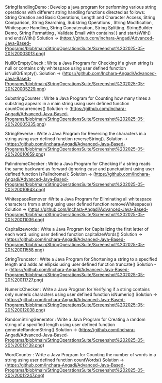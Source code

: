 StringHandlingDemo : Develop a java program for performing various string operations with different string
handling functions directed as follows:
String Creation and Basic Operations, Length and Character Access, String Comparison, String
Searching, Substring Operations , String Modification, Whitespace Handling, String Concatenation,
String Splitting, StringBuilder Demo, String Formatting , Validate Email with contains( ) and
startsWith() and endsWith()
Solution -> (https://github.com/Inchara-Angadi/Advanced-Java-Based-Programs/blob/main/StringOperationsSuite/Screenshot%202025-05-20%20003013.png)


NullOrEmptyCheck : Write a Java Program for Checking if a given string is null or contains only whitespace using user
defined function isNullOrEmpty().
Solution ->  (https://github.com/Inchara-Angadi/Advanced-Java-Based-Programs/blob/main/StringOperationsSuite/Screenshot%202025-05-20%20005229.png)


SubstringCounter : Write a Java Program for Counting how many times a substring appears in a main string
using user defined function countOccurrences()
Solution ->  (https://github.com/Inchara-Angadi/Advanced-Java-Based-Programs/blob/main/StringOperationsSuite/Screenshot%202025-05-20%20005335.png)


StringReverse : Write a Java Program for Reversing the characters in a string using user defined function
reverseString().
Solution ->  (https://github.com/Inchara-Angadi/Advanced-Java-Based-Programs/blob/main/StringOperationsSuite/Screenshot%202025-05-20%20010659.png)


PalindromeChecker : Write a Java Program for Checking if a string reads the same backward as forward (ignoring case
and punctuation) using user defined function isPalindrome():
Solution ->  (https://github.com/Inchara-Angadi/Advanced-Java-Based-Programs/blob/main/StringOperationsSuite/Screenshot%202025-05-20%20010943.png)


WhitespaceRemover :Write a Java Program for Eliminating all whitespace characters from a string using user defined
function removeWhitespace()
Solution ->  (https://github.com/Inchara-Angadi/Advanced-Java-Based-Programs/blob/main/StringOperationsSuite/Screenshot%202025-05-20%20011036.png)


Capitalizewords : Write a Java Program for Capitalizing the first letter of each word. using user defined function
capitalizeWords()
Solution ->  (https://github.com/Inchara-Angadi/Advanced-Java-Based-Programs/blob/main/StringOperationsSuite/Screenshot%202025-05-20%20011558.png)


StringTruncator : Write a Java Program for Shortening a string to a specified length and adds an ellipsis using user
defined function truncate()
Solution ->  (https://github.com/Inchara-Angadi/Advanced-Java-Based-Programs/blob/main/StringOperationsSuite/Screenshot%202025-05-20%20011727.png)


NumericChecker : Write a Java Program for Verifying if a string contains only numeric characters using user defined
function isNumeric()
Solution ->  (https://github.com/Inchara-Angadi/Advanced-Java-Based-Programs/blob/main/StringOperationsSuite/Screenshot%202025-05-20%20012038.png)


RandomStringGenerator : Write a Java Program for Creating a random string of a specified length using user defined
function generateRandomString()
Solution ->  (https://github.com/Inchara-Angadi/Advanced-Java-Based-Programs/blob/main/StringOperationsSuite/Screenshot%202025-05-20%20012138.png)


WordCounter : Write a Java Program for Counting the number of words in a string using user defined function
countWords()
Solution ->  (https://github.com/Inchara-Angadi/Advanced-Java-Based-Programs/blob/main/StringOperationsSuite/Screenshot%202025-05-20%20012247.png)


